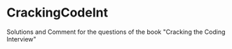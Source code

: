 # CrackingCodeInt
Solutions and Comment for the questions of the book "Cracking the Coding Interview"

